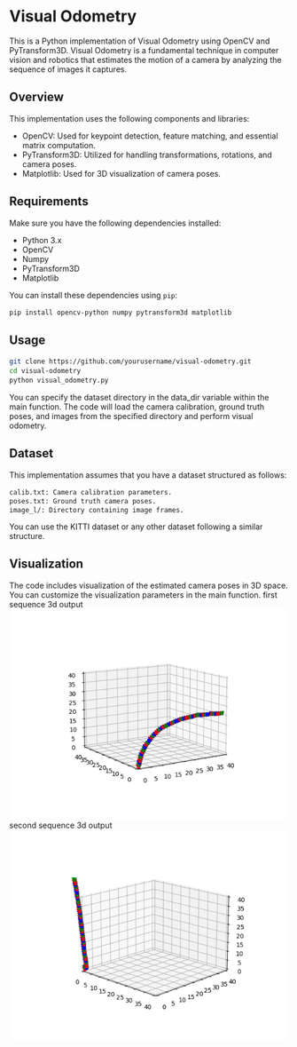 
# Visual Odometry

This is a Python implementation of Visual Odometry using OpenCV and PyTransform3D. Visual Odometry is a fundamental technique in computer vision and robotics that estimates the motion of a camera by analyzing the sequence of images it captures.

## Overview

This implementation uses the following components and libraries:

- OpenCV: Used for keypoint detection, feature matching, and essential matrix computation.
- PyTransform3D: Utilized for handling transformations, rotations, and camera poses.
- Matplotlib: Used for 3D visualization of camera poses.

## Requirements

Make sure you have the following dependencies installed:

- Python 3.x
- OpenCV
- Numpy
- PyTransform3D
- Matplotlib

You can install these dependencies using `pip`:

```bash
pip install opencv-python numpy pytransform3d matplotlib
```



## Usage
```bash
git clone https://github.com/yourusername/visual-odometry.git
cd visual-odometry
python visual_odometry.py
```

You can specify the dataset directory in the data_dir variable within the main function. The code will load the camera calibration, ground truth poses, and images from the specified directory and perform visual odometry.


## Dataset

This implementation assumes that you have a dataset structured as follows:

    calib.txt: Camera calibration parameters.
    poses.txt: Ground truth camera poses.
    image_l/: Directory containing image frames.

You can use the KITTI dataset or any other dataset following a similar structure.
## Visualization

The code includes visualization of the estimated camera poses in 3D space. You can customize the visualization parameters in the main function.
first sequence 3d output
![fig1](https://github.com/KiaRational/VisualOdometry/blob/main/Figure_1.png)
second sequence 3d output
![fig2](https://github.com/KiaRational/VisualOdometry/blob/main/Figure_2.png)


